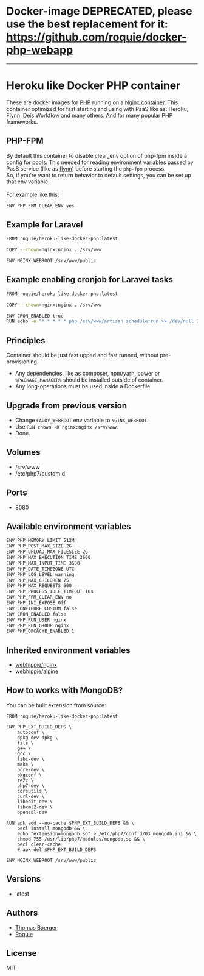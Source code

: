# Docker-image DEPRECATED, please use the best replacement for it: https://github.com/roquie/docker-php-webapp



--------------------


# Heroku like Docker PHP container

These are docker images for [PHP](https://secure.php.net) running on a [Nginx container](https://registry.hub.docker.com/u/webhippie/nginx/).
This container optimized for fast starting and using with PaaS like as: Heroku, Flynn, Deis Workflow and many others. 
And for many popular PHP frameworks.

## PHP-FPM

By default this container to disable clear_env option of php-fpm inside a 
config for pools. This needed for reading environment variables passed 
by PasS service (like as [flynn](https://flynn.io)) before starting the `php-fpm` process.
<br>
So, if you're want to return behavior to default settings, you can be set up that env variable.
<br><br>
For example like this: <br>
```bash
ENV PHP_FPM_CLEAR_ENV yes
```

## Example for Laravel

```bash
FROM roquie/heroku-like-docker-php:latest

COPY --chown=nginx:nginx . /srv/www

ENV NGINX_WEBROOT /srv/www/public
```

## Example enabling cronjob for Laravel tasks

```bash
FROM roquie/heroku-like-docker-php:latest

COPY --chown=nginx:nginx . /srv/www

ENV CRON_ENABLED true
RUN echo -e "* * * * * php /srv/www/artisan schedule:run >> /dev/null 2>&1\nMAILTO=email@example.com" >> /etc/crontabs/root
```

## Principles

Container should be just fast upped and fast runned, without pre-provisioning. 

* Any dependencies, like as composer, npm/yarn, bower or `%PACKAGE_MANAGER%` should be installed outside of container.
* Any long-operations must be used inside a Dockerfile

## Upgrade from previous version

* Change `CADDY_WEBROOT` env variable to `NGINX_WEBROOT`.
* Use `RUN chown -R nginx:nginx /srv/www`.
* Done.

## Volumes

* /srv/www
* /etc/php7/custom.d

## Ports

* 8080

## Available environment variables

```bash
ENV PHP_MEMORY_LIMIT 512M
ENV PHP_POST_MAX_SIZE 2G
ENV PHP_UPLOAD_MAX_FILESIZE 2G
ENV PHP_MAX_EXECUTION_TIME 3600
ENV PHP_MAX_INPUT_TIME 3600
ENV PHP_DATE_TIMEZONE UTC
ENV PHP_LOG_LEVEL warning
ENV PHP_MAX_CHILDREN 75
ENV PHP_MAX_REQUESTS 500
ENV PHP_PROCESS_IDLE_TIMEOUT 10s
ENV PHP_FPM_CLEAR_ENV no
ENV PHP_INI_EXPOSE Off
ENV CONFIGURE_CUSTOM false
ENV CRON_ENABLED false
ENV PHP_RUN_USER nginx
ENV PHP_RUN_GROUP nginx
ENV PHP_OPCACHE_ENABLED 1
```

## Inherited environment variables

* [webhippie/nginx](https://github.com/dockhippie/nginx#available-environment-variables)
* [webhippie/alpine](https://github.com/dockhippie/alpine#available-environment-variables)

## How to works with MongoDB?

You can be built extension from source:

```
FROM roquie/heroku-like-docker-php:latest

ENV PHP_EXT_BUILD_DEPS \
    autoconf \
    dpkg-dev dpkg \
    file \
    g++ \
    gcc \
    libc-dev \
    make \
    pcre-dev \
    pkgconf \
    re2c \
    php7-dev \
    coreutils \
    curl-dev \
    libedit-dev \
    libxml2-dev \
    openssl-dev

RUN apk add --no-cache $PHP_EXT_BUILD_DEPS && \
    pecl install mongodb && \
    echo "extension=mongodb.so" > /etc/php7/conf.d/03_mongodb.ini && \
    chmod 755 /usr/lib/php7/modules/mongodb.so && \
    pecl clear-cache
    # apk del $PHP_EXT_BUILD_DEPS

ENV NGINX_WEBROOT /srv/www/public
```

## Versions

* latest

## Authors

* [Thomas Boerger](https://github.com/tboerger)
* [Roquie](https://github.com/roquie)

## License

MIT
